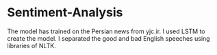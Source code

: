 # Sentiment-Analysis
The model has trained on the Persian news from yjc.ir. I used LSTM to create the model.
I separated the good and bad English speeches using libraries of NLTK. 
